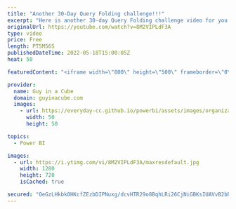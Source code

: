 ```yaml
---
title: "Another 30-Day Query Folding challenge!!!"
excerpt: "Here is another 30-day Query Folding challenge video for you. Patrick takes on Day 7 and ramps up his Power Query knowledge! Will Power BI Desktop get the best of him???  GitHub Repot: https://github.com/itsnotaboutthecell/powerquerym/tree/master/%2330DQUERY   📢 Become a member: https://guyinacu.be/membership"
originalUrl: https://youtube.com/watch?v=8M2VIPLdF3A
type: video
price: Free
length: PT5M56S
publishedDateTime: 2022-05-18T15:00:05Z
heat: 50

featuredContent: "<iframe width=\"800\" height=\"500\" frameborder=\"0\" src=\"https://www.youtube.com/embed/8M2VIPLdF3A\" allow=\"accelerometer; autoplay; encrypted-media; gyroscope; picture-in-picture\" allowfullscreen></iframe>"

provider:
  name: Guy in a Cube
  domain: guyinacube.com
  images:
    - url: https://everyday-cc.github.io/powerbi/assets/images/organizations/guyinacube.com-50x50.jpg
      width: 50
      height: 50

topics:
  - Power BI

images:
  - url: https://i.ytimg.com/vi/8M2VIPLdF3A/maxresdefault.jpg
    width: 1280
    height: 720
    isCached: true

secured: "OeGzLHkbk0HKcfZEzbDIPNuxg/dcvHTR29o8BqhLRi26CjNiGBKsIUAVvB2bRhUtntPIflUfd6mF9ZspMtlBt5YY2bUlVwE+yJue0ljeU+4k1s+rXM87HxIeFueLfghTwqh06Q7PBtQ4UH/e1PX/jaLn+ACAxr35ZOyLzF4Vu0xiLapQxJ2hmKwUiHh39oxkOmyYpcyzwf8LAJmVthcSTtFuZiKTi4aKSQlOnmCwU8CsRhCcKIjw0pEZzx3AAsQ8WCgsOPZYsFzBAUzdybRJxNccif9HdlShDuN0qJBsyI7VZMmG3hQXe+ekaFgSdI6gx7MWR4I9QsOm0Chr4DZCr22gfGW7RiDwYu9SWJRWiZxjFSAvNdIxKtADmJeeT9CHIJPj8Qup2q8bNoijzN4Ih/mpXixvEbMhirxwbeiX44w=;s7XWRBTzmquJ+ho1uHC4/w=="
---
```


